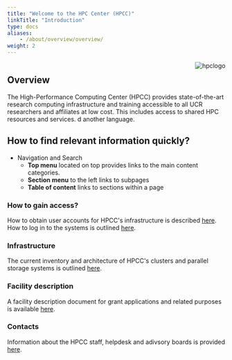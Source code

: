 ```yaml
---
title: "Welcome to the HPC Center (HPCC)"
linkTitle: "Introduction"
type: docs
aliases:
    - /about/overview/overview/
weight: 2
---
```


<img align="right" title="hpclogo" src="/img/background_small.jpg"><img/>

## Overview

The High-Performance Computing Center (HPCC) provides state-of-the-art research computing
infrastructure and training accessible to all UCR researchers and affiliates at low cost. This
includes access to shared HPC resources and services. 
d another language.

## How to find relevant information quickly?

+ Navigation and Search 
  + __Top menu__ located on top provides links to the main content categories. 
  + __Section menu__ to the left links to subpages 
  + __Table of content__ links to sections within a page

### How to gain access?

How to obtain user accounts for HPCC's infrastructure is described [here](https://hpcc.ucr.edu/about/overview/access/).
How to log in to the systems is outlined [here](https://hpcc.ucr.edu/manuals/access/login/).

### Infrastructure 

The current inventory and architecture of HPCC's clusters and parallel storage systems is outlined [here](https://hpcc.ucr.edu/about/hardware/overview/).

### Facility description 

A facility description document for grant applications and related purposes is available [here](https://goo.gl/43eOwQ).

### Contacts

Information about the HPCC staff, helpdesk and adivsory boards is provided [here](https://hpcc.ucr.edu/about/overview/people/).

